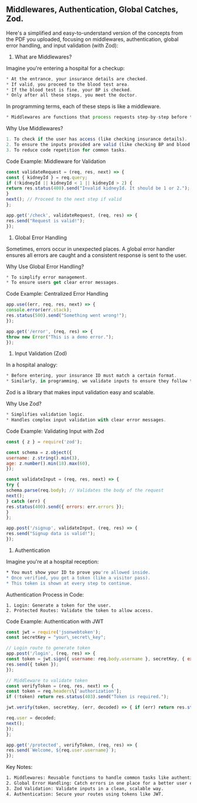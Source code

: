 ## Middlewares, Authentication, Global Catches, Zod.

Here's a simplified and easy-to-understand version of the concepts from the PDF you uploaded, focusing on middlewares, authentication, global error handling, and input validation (with Zod):

1.  What are Middlewares?

Imagine you're entering a hospital for a checkup:

```javascript
* At the entrance, your insurance details are checked.
* If valid, you proceed to the blood test area.
* If the blood test is fine, your BP is checked.
* Only after all these steps, you meet the doctor.
```

In programming terms, each of these steps is like a middleware.

```javascript
* Middlewares are functions that process requests step-by-step before they reach the final handler (doctor).
```

Why Use Middlewares?

```javascript
1. To check if the user has access (like checking insurance details).
2. To ensure the inputs provided are valid (like checking BP and blood test results).
3. To reduce code repetition for common tasks.
```

Code Example: Middleware for Validation

```javascript
const validateRequest = (req, res, next) => {
const { kidneyId } = req.query;
if (!kidneyId || kidneyId < 1 || kidneyId > 2) {
return res.status(400).send("Invalid kidneyId. It should be 1 or 2.");
}
next(); // Proceed to the next step if valid
};

app.get('/check', validateRequest, (req, res) => {
res.send("Request is valid!");
});

```

1.  Global Error Handling

Sometimes, errors occur in unexpected places. A global error handler ensures all errors are caught and a consistent response is sent to the user.

Why Use Global Error Handling?

```javascript
* To simplify error management.
* To ensure users get clear error messages.
```

Code Example: Centralized Error Handling

```javascript
app.use((err, req, res, next) => {
console.error(err.stack);
res.status(500).send("Something went wrong!");
});

app.get('/error', (req, res) => {
throw new Error("This is a demo error.");
});

```

1.  Input Validation (Zod)

In a hospital analogy:

```javascript
* Before entering, your insurance ID must match a certain format.
* Similarly, in programming, we validate inputs to ensure they follow the expected format.
```

Zod is a library that makes input validation easy and scalable.

Why Use Zod?

```javascript
* Simplifies validation logic.
* Handles complex input validation with clear error messages.
```

Code Example: Validating Input with Zod

```javascript
const { z } = require('zod');

const schema = z.object({
username: z.string().min(3),
age: z.number().min(18).max(60),
});

const validateInput = (req, res, next) => {
try {
schema.parse(req.body); // Validates the body of the request
next();
} catch (err) {
res.status(400).send({ errors: err.errors });
}
};

app.post('/signup', validateInput, (req, res) => {
res.send("Signup data is valid!");
});

```

1.  Authentication

Imagine you're at a hospital reception:

```bash
* You must show your ID to prove you're allowed inside.
* Once verified, you get a token (like a visitor pass).
* This token is shown at every step to continue.
```

Authentication Process in Code:

    1. Login: Generate a token for the user.
    2. Protected Routes: Validate the token to allow access.

Code Example: Authentication with JWT

```javascript
const jwt = require('jsonwebtoken');
const secretKey = "your\_secret\_key";

// Login route to generate token
app.post('/login', (req, res) => {
const token = jwt.sign({ username: req.body.username }, secretKey, { expiresIn: '1h' });
res.send({ token });
});

// Middleware to validate token
const verifyToken = (req, res, next) => {
const token = req.headers\['authorization'];
if (!token) return res.status(403).send("Token is required.");

jwt.verify(token, secretKey, (err, decoded) => { if (err) return res.status(403).send("Invalid token.");&#x20;

req.user = decoded;
next();
});
};

app.get('/protected', verifyToken, (req, res) => {
res.send(`Welcome, ${req.user.username}`);
});

```

Key Notes:

```bash
1. Middlewares: Reusable functions to handle common tasks like authentication and input validation.
2. Global Error Handling: Catch errors in one place for a better user experience.
3. Zod Validation: Validate inputs in a clean, scalable way.
4. Authentication: Secure your routes using tokens like JWT.
```

